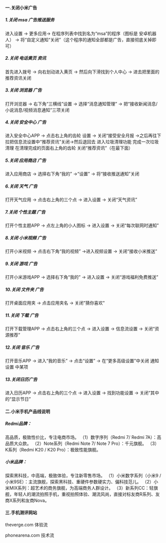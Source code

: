 #### 一.关闭小米广告

##### 1.关闭 msa 广告推送服务

进入设置 → 更多应用→ 在程序列表中找到名为“msa”的程序（图标是 安卓机器人） → 将“自定义通知“关闭”（这个程序的通知全部都是广告，直接彻底关掉即可）

#####  2.关闭 电话黄页 资讯

首先进入拨号 → 向右划动进入黄页 → 然后向下滑找到个人中心 → 进去把里面的推荐资讯关闭

##### 3.关闭 浏览器 广告

打开浏览器 → 右下角“三横线”设置 → 选择“消息通知管理” → 把“接收新闻消息/小说消息/视频消息通知”三项关闭

##### 4.关闭 安全中心 广告

进入安全中心APP → 点击右上角的齿轮 设置 → 关闭“接受安全月报 →之后再往下拉把信息流设置中“推荐资讯”关闭→然后退回去  进入垃圾清理功能  完成一次垃圾清理  在清理完成的页面右上角的齿轮  关闭“推荐资讯”（在最下面）

##### 5.关闭 应用商店 广告

 进入应用商店 → 选择右下角“我的” →“设置” → 将“接收推送通知”关闭

##### 6.关闭 天气 广告

打开天气应用 → 点击右上角的三个点 → 进入设置 → 关闭“天气资讯”

##### 7.关闭 个性主题 广告

打开个性主题APP → 点左上角的小人图标 → 进入设置 → 关闭“每次联网时通知”

##### 8.关闭 小米视频 广告

打开小米视频 → 点击右下角“我的视频” →进入视频设置 → 关闭“接收小米推送”

##### 9.关闭 游戏 广告

打开小米游戏APP → 选择右下角“我的” → 进入设置 → 关闭“游戏福利免费推送”

##### 10.关闭 文件夹 广告

打开桌面应用夹 → 点击应用夹名 → 关闭"猜你喜欢"

##### 11.关闭 下载 广告

打开下载管理APP → 点击右上角的三个点 → 进入设置 → 信息流设置 → 关闭“资源推荐”

##### 12.关闭 音乐 广告

打开音乐APP → 进入“我的音乐” → 点击“设置” → 在“更多高级设置”中关闭 通知设置 中某项

##### 13.关闭日历广告

进入日历APP → 点击右上角的三个点 → 进入设置 → 找到功能设置 → 关闭“其中的“显示节日”

#### 二.小米手机产品线说明

##### Redmi品牌：

高品质，极致性价比，专注电商市场。
（1）数字序列（Redmi 7/ Redmi 7A）：高品质大众款。
（2）Note系列（Redmi Note 7/ Note 7 Pro）：千元旗舰。
（3）K系列（Redmi K20 / K20 Pro）：极致性能旗舰。

##### 小米品牌：

探索黑科技，中高端，极致体验，专注新零售市场。
（1）小米数字系列（小米9 / 小米9SE）：主流旗舰，探索黑科技、重硬件参数硬实力、偏科技范儿。
（2）小米MIX系列：超艺术的商务旗舰，为高端商务人群设计。
（3）新系列CC：轻旗舰，年轻人的潮流拍照手机，重视拍照体验、潮流风尚，直接对标友商R系列、友商X系列和友商Nova。

#### 三.手机测评网站

theverge.com   体验流

phonearena.com 技术流